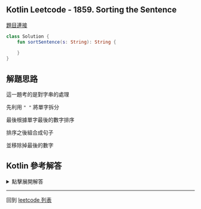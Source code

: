 ## Kotlin Leetcode - 1859. Sorting the Sentence

[題目連接](https://leetcode.com/problems/sorting-the-sentence/)

```kotlin
class Solution {
    fun sortSentence(s: String): String {
        
    }
}
```

## 解題思路

這一題考的是對字串的處理

先利用 `" "` 將單字拆分

最後根據單字最後的數字排序

排序之後組合成句子

並移除掉最後的數字

## Kotlin 參考解答

<details>
  <summary markdown='span'>點擊展開解答</summary>


單一表達式內完成的方式如下

```kotlin
class Solution {
    fun sortSentence(s: String) =
        s.split(" ")
            .sortedBy { it.last() }
            .joinToString(" ") { it.dropLast(1) }
}
```


</details>

------

回到 [leetcode 列表](index.md)


